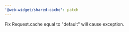 ```yaml
---
'@web-widget/shared-cache': patch
---
```


Fix Request.cache equal to "default" will cause exception.
